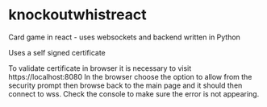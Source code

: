 # knockoutwhistreact
Card game in react - uses websockets and backend written in Python

Uses a self signed certificate

To validate certificate in browser it is necessary to visit https://localhost:8080
In the browser choose the option to allow from the security prompt then browse
back to the main page and it should then connect to wss. Check the console to
make sure the error is not appearing.
